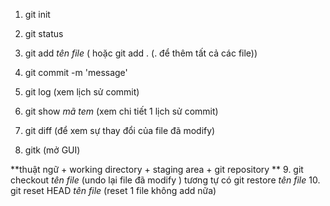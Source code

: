 1. git init
2. git status
3. git add *tên file* ( hoặc git add . (. để thêm tất cả các file))
4. git commit -m 'message'

5. git log (xem lịch sử commit)
6. git show *mã tem* (xem chi tiết 1 lịch sử commit)
7. git diff (để xem sự thay đổi của file đã modify)

8. gitk (mở GUI)

**thuật ngữ
	+ working directory
	+ staging area
	+ git repository
**
9. git checkout *tên file* (undo lại file đã modify ) tương tự có git restore *tên file*
10. git reset HEAD *tên file* (reset 1 file không add nữa)